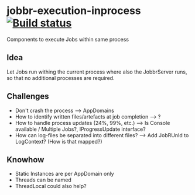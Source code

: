 # jobbr-execution-inprocess [![Build status](https://ci.appveyor.com/api/projects/status/akvsehv0wvwbo08a?svg=true)](https://ci.appveyor.com/project/Jobbr/jobbr-execution-inproccess)
Components to execute Jobs within same process

## Idea
Let Jobs run withing the current process where also the JobbrServer runs, so that no additional processes are required.

## Challenges
* Don't crash the process --> AppDomains
* How to identify written files/artefacts at job completion --> ?
* How to handle process updates (24%, 99%, etc.) --> Is Console available / Multiple Jobs?, IProgressUpdate interface?
* How can log-files be separated into different files? --> Add JobRUnId to LogContext? (How is that mapped?)

## Knowhow
* Static Instances are per AppDomain only
* Threads can be named
* ThreadLocal could also help?
